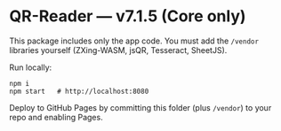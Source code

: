 # QR-Reader — v7.1.5 (Core only)

This package includes only the app code. You must add the `/vendor` libraries yourself (ZXing-WASM, jsQR, Tesseract, SheetJS).

Run locally:
```
npm i
npm start   # http://localhost:8080
```

Deploy to GitHub Pages by committing this folder (plus `/vendor`) to your repo and enabling Pages.
